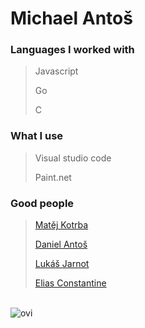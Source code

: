 # Michael Antoš

### Languages I worked with
> Javascript
>
> Go
>
> C

### What I use
> Visual studio code
>
> Paint.net

### Good people
> <a href="https://www.github.com/matej-kotrba">Matěj Kotrba </a>
>
> <a href="https://www.github.com/it-2001">Daniel Antoš</a>
>
> <a href="https://www.github.com/Shadow1088">Lukáš Jarnot</a>
>
> <a href="https://github.com/Eliasko6562">Elias Constantine</a>

<br>

<img src="https://github-readme-stats.vercel.app/api/top-langs?username=antosmichael07&show_icons=true&locale=en&layout=compact&theme=dark" alt="ovi" />

